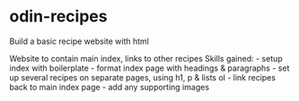 # odin-recipes

Build a basic recipe website with html

Website to contain main index, links to other recipes
Skills gained:
    - setup index with boilerplate
    - format index page with headings & paragraphs
    - set up several recipes on separate pages, using h1, p & lists ol
    - link recipes back to main index page
    - add any supporting images
